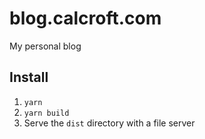 # blog.calcroft.com
My personal blog

## Install
1. `yarn`
2. `yarn build`
3. Serve the `dist` directory with a file server
